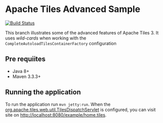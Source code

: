 # Apache Tiles Advanced Sample
[![Build Status](https://travis-ci.org/jipaman/apache-tiles-advanced-example.svg?branch=wild-cards-extras)](https://travis-ci.org/jipaman/apache-tiles-advanced-example)

This branch illustrates some of the advanced features of Apache Tiles 3. It uses _wild-cards_ when working with the `CompleteAutoloadTilesContainerFactory` configuration


## Pre requiites
- Java 8+
- Maven 3.3.3+

## Running the application
To run the application run `mvn jetty:run`.
When the [org.apache.tiles.web.util.TilesDispatchServlet](http://tiles.apache.org/framework/apidocs/org/apache/tiles/web/util/TilesDispatchServlet.html) is configured, you can visit site on
 [http://localhost:8080/example/home.tiles](http://localhost:8080/example/home.tiles). 

